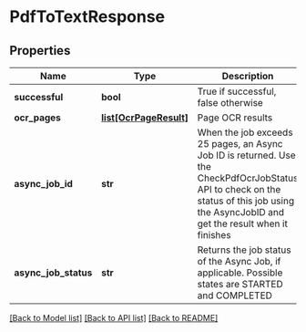 # PdfToTextResponse

## Properties
Name | Type | Description | Notes
------------ | ------------- | ------------- | -------------
**successful** | **bool** | True if successful, false otherwise | [optional] 
**ocr_pages** | [**list[OcrPageResult]**](OcrPageResult.md) | Page OCR results | [optional] 
**async_job_id** | **str** | When the job exceeds 25 pages, an Async Job ID is returned.  Use the CheckPdfOcrJobStatus API to check on the status of this job using the AsyncJobID and get the result when it finishes | [optional] 
**async_job_status** | **str** | Returns the job status of the Async Job, if applicable.  Possible states are STARTED and COMPLETED | [optional] 

[[Back to Model list]](../README.md#documentation-for-models) [[Back to API list]](../README.md#documentation-for-api-endpoints) [[Back to README]](../README.md)


